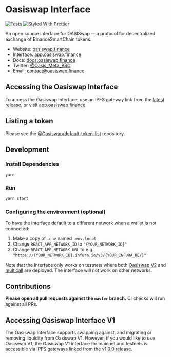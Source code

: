 # Oasiswap Interface

[![Tests](https://github.com/Uniswap/Uniswap-interface/workflows/Tests/badge.svg)](https://github.com/Oasiswap/Oasiswap-interface/actions?query=workflow%3ATests)
[![Styled With Prettier](https://img.shields.io/badge/code_style-prettier-ff69b4.svg)](https://prettier.io/)

An open source interface for OASISwap -- a protocol for decentralized exchange of BinanceSmartChain tokens.

- Website: [oasiswap.finance](https://oasiswap.finance/)
- Interface: [app.oasiswap.finance](https://app.oasiswap.finance)
- Docs: [docs.oasiswap.finance](https://docs.oasiswap.finance/)
- Twitter: [@Oasis_Meta_BSC](https://twitter.com/Oasis_Meta_BSC)
- Email: [contact@oasiswap.finance](mailto:contact@oasiswap.finance)

## Accessing the Oasiswap Interface

To access the Oasiswap Interface, use an IPFS gateway link from the
[latest release](https://github.com/Oasiswap/Oasiswap-interface/releases/latest), 
or visit [app.oasiswap.finance](https://app.oasiswap.finance).

## Listing a token

Please see the
[@Oasiswap/default-token-list](https://github.com/Oasiswap/default-token-list) 
repository.

## Development

### Install Dependencies

```bash
yarn
```

### Run

```bash
yarn start
```

### Configuring the environment (optional)

To have the interface default to a different network when a wallet is not connected:

1. Make a copy of `.env` named `.env.local`
2. Change `REACT_APP_NETWORK_ID` to `"{YOUR_NETWORK_ID}"`
3. Change `REACT_APP_NETWORK_URL` to e.g. `"https://{YOUR_NETWORK_ID}.infura.io/v3/{YOUR_INFURA_KEY}"` 

Note that the interface only works on testnets where both 
[Oasiswap V2](https://oasiswap.finance/docs/v2/smart-contracts/factory/) and 
[multicall](https://github.com/makerdao/multicall) are deployed.
The interface will not work on other networks.

## Contributions

**Please open all pull requests against the `master` branch.** 
CI checks will run against all PRs.

## Accessing Oasiswap Interface V1

The Oasiswap Interface supports swapping against, and migrating or removing liquidity from Oasiswap V1. However,
if you would like to use Oasiswap V1, the Oasiswap V1 interface for mainnet and testnets is accessible via IPFS gateways 
linked from the [v1.0.0 release](https://github.com/Oasiswap/Oasiswap-interface/releases/tag/v1.0.0).
